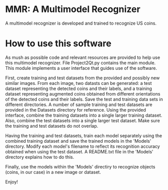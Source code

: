 # MMR: A Multimodel Recognizer
A multimodel recognizer is developed and trained to recognize US coins.

# How to use this software
As mush as possible code and relevant resources are provided to help use this multimodel recognizer. File Project2Qt.py contains the main module. This module implements a user interface that guides use of the software. 

First, create training and test datasets from the provided and possibly new similar images. From each image, two datasts can be generated: a test dataset representing the detected coins and their labels, and a training dataset representing augmented coins obtained from different orientations of the detected coins and their labels. Save the test and training data sets in different directories. A number of sample training and test datasets are provided in the Datasets directory for reference. Using the provided interface, combine the training datasets into a single larger training dataset. Also, combine the test datasets into a single larger test dataset. Make sure the training and test datasets do not overlap. 

Having the training and test datasets, train each model separately using the combined training dataset and save the trained models in the 'Models' directory. Modify each model's filename to reflect its recognition accuracy obtained when using the test dataset. A README.txt file in the 'Models' directory explains how to do this.

Finally, use the models within the 'Models' directiry to recognize objects (coins, in our case) in a new image or dataset.

Enjoy!

